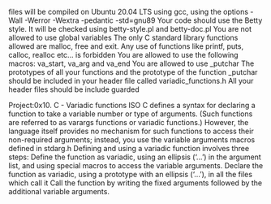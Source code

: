 files will be compiled on Ubuntu 20.04 LTS using gcc, using the options -Wall -Werror -Wextra -pedantic -std=gnu89
Your code should use the Betty style. It will be checked using betty-style.pl and betty-doc.pl
You are not allowed to use global variables
The only C standard library functions allowed are malloc, free and exit. Any use of functions like printf, puts, calloc, realloc etc… is forbidden
You are allowed to use the following macros: va_start, va_arg and va_end
You are allowed to use _putchar
The prototypes of all your functions and the prototype of the function _putchar should be included in your header file called variadic_functions.h
All your header files should be include guarded

Project:0x10. C - Variadic functions
ISO C defines a syntax for declaring a function to take a variable number or type of arguments. (Such functions are referred to as varargs functions or variadic functions.) However, the language itself provides no mechanism for such functions to access their non-required arguments; instead, you use the variable arguments macros defined in stdarg.h
Defining and using a variadic function involves three steps:
Define the function as variadic, using an ellipsis (‘…’) in the argument list, and using special macros to access the variable arguments.
Declare the function as variadic, using a prototype with an ellipsis (‘…’), in all the files which call it
Call the function by writing the fixed arguments followed by the additional variable arguments.
